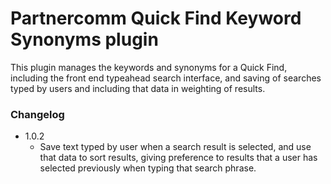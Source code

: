# Partnercomm Quick Find Keyword Synonyms plugin

This plugin manages the keywords and synonyms for a Quick Find, including the front end typeahead search interface, and saving of searches typed by users and including that data in weighting of results.

### Changelog

* 1.0.2
	* Save text typed by user when a search result is selected, and use that data to sort results, giving preference to results that a user has selected previously when typing that search phrase.